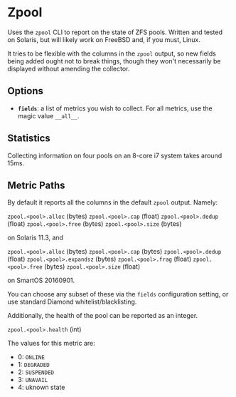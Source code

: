 # Zpool

Uses the `zpool` CLI to report on the state of ZFS pools. Written
and tested on Solaris, but will likely work on FreeBSD and, if you
must, Linux.

It tries to be flexible with the columns in the `zpool` output, so
new fields being added ought not to break things, though they won't
necessarily be displayed without amending the collector.

## Options

* **`fields`**: a list of metrics you wish to collect. For all
  metrics, use the magic value `__all__`.

## Statistics

Collecting information on four pools on an 8-core i7 system takes
around 15ms.

## Metric Paths

By default it reports all the columns in the default `zpool` output.
Namely:

`zpool.<pool>.alloc` (bytes)
`zpool.<pool>.cap` (float)
`zpool.<pool>.dedup` (float)
`zpool.<pool>.free` (bytes)
`zpool.<pool>.size` (bytes)

on Solaris 11.3, and

`zpool.<pool>.alloc` (bytes)
`zpool.<pool>.cap` (bytes)
`zpool.<pool>.dedup` (float)
`zpool.<pool>.expandsz` (bytes)
`zpool.<pool>.frag` (float)
`zpool.<pool>.free` (bytes)
`zpool.<pool>.size` (float)

on SmartOS 20160901.

You can choose any subset of these via the `fields` configuration
setting, or use standard Diamond whitelist/blacklisting.

Additionally, the health of the pool can be reported as an integer.

`zpool.<pool>.health` (int)

The values for this metric are:

* 0: `ONLINE`
* 1: `DEGRADED`
* 2: `SUSPENDED`
* 3: `UNAVAIL`
* 4: uknown state
